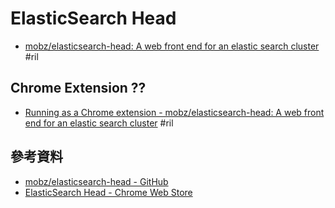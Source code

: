 # ElasticSearch Head

  - [mobz/elasticsearch\-head: A web front end for an elastic search cluster](https://github.com/mobz/elasticsearch-head) #ril

## Chrome Extension ??

  - [Running as a Chrome extension - mobz/elasticsearch\-head: A web front end for an elastic search cluster](https://github.com/mobz/elasticsearch-head#running-as-a-chrome-extension) #ril

## 參考資料

  - [mobz/elasticsearch-head - GitHub](https://github.com/mobz/elasticsearch-head)
  - [ElasticSearch Head - Chrome Web Store](https://chrome.google.com/webstore/detail/elasticsearch-head/ffmkiejjmecolpfloofpjologoblkegm/)
